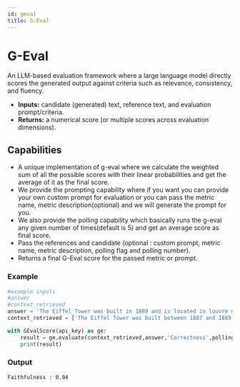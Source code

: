 ```yaml
---
id: geval
title: G-Eval
---
```


# **G-Eval**

An LLM-based evaluation framework where a large language model directly scores the generated output against criteria such as relevance, consistency, and fluency.
* **Inputs:** candidate (generated) text, reference text, and evaluation prompt/criteria.
* **Returns:** a numerical score (or multiple scores across evaluation dimensions).

## **Capabilities**
- A unique implementation of g-eval where we calculate the weighted sum of all the possible scores with their linear probabilities and get the average of it as the final score.
- We provide the prompting capability where if you want you can provide your own custom prompt for evaluation or you can pass the metric name, metric description(optional) and we will generate the prompt for you.
- We also provide the polling capability which basically runs the g-eval any given number of times(default is 5) and get an average score as final score.
- Pass the references and candidate (optional : custom prompt, metric name, metric description, polling flag and polling number).
- Returns a final G-Eval score for the passed metric or prompt.

### **Example**
```py
#example inputs
#answer
#context_retrieved
answer = 'The Eiffel Tower was built in 1889 and is located in louvre museum, France.'
context_retrieved = ['The Eiffel Tower was built between 1887 and 1889 and is located in Paris, France.','Paris is the capital of France and known for the Louvre museum.','The Great Wall of China is more than 13,000 miles long and was built across northern China.']

with GEvalScore(api_key) as ge:
    result = ge.evaluate(context_retrieved,answer,'Correctness',polling=True)
    print(result)
```
### **Output**
```text
Faithfulness : 0.94

